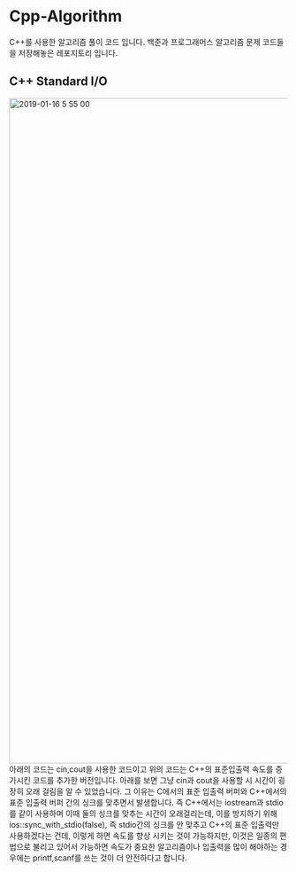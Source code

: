 # Cpp-Algorithm
C++를 사용한 알고리즘 풀이 코드 입니다.
백준과 프로그래머스 알고리즘 문제 코드들을 저장해놓은 레포지토리 입니다.
## C++ Standard I/O
<img width="1201" alt="2019-01-16 5 55 00" src="https://user-images.githubusercontent.com/43809168/51288212-75e8db00-1a3e-11e9-807c-036e4f334db2.png">
아래의 코드는 cin,cout을 사용한 코드이고 위의 코드는 C++의 표준입출력 속도를 증가시킨 코드를 추가한 버전입니다.
아래를 보면 그냥 cin과 cout을 사용할 시 시간이 굉장히 오래 걸림을 알 수 있었습니다.
그 이유는 C에서의 표준 입출력 버퍼와 C++에서의 표준 입출력 버퍼 간의 싱크를 맞추면서 발생합니다.
즉 C++에서는 iostream과 stdio를 같이 사용하며 이때 둘의 싱크를 맞추는 시간이 오래걸리는데,
이를 방지하기 위해 ios::sync_with_stdio(false), 즉 stdio간의 싱크를 안 맞추고 C++의 표준 입출력만 사용하겠다는 건데,
이렇게 하면 속도를 향상 시키는 것이 가능하지만, 이것은 일종의 편법으로 불리고 있어서 가능하면 속도가 중요한 알고리즘이나
입출력을 많이 해야하는 경우에는 printf,scanf를 쓰는 것이 더 안전하다고 합니다.
